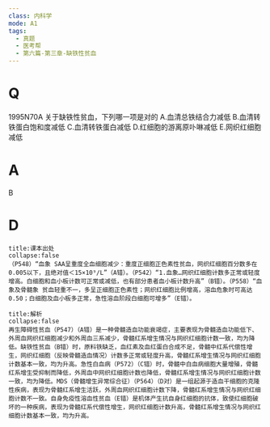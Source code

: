 ```yaml
---
class: 内科学
mode: A1
tags:
  - 真题
  - 医考帮
  - 第六篇-第三章-缺铁性贫血
---
```


# Q
1995N70A 关于缺铁性贫血，下列哪一项是对的
A.血清总铁结合力减低
B.血清转铁蛋白饱和度减低
C.血清转铁蛋白减低
D.红细胞的游离原卟啉减低
E.网织红细胞减低

# A
B
# D
```ad-note
title:课本出处
collapse:false
（P548）“血象 SAA呈重度全血细胞减少：重度正细胞正色素性贫血，网织红细胞百分数多在0.005以下，且绝对值＜15×10⁹/L”（A错）。（P542）“1.血象…网织红细胞计数多正常或轻度增高。白细胞和血小板计数可正常或减低，也有部分患者血小板计数升高”（B错）。（P558）“血象及骨髓象 贫血轻重不一，多呈正细胞正色素性；网织红细胞比例增高，溶血危象时可高达0.50；白细胞及血小板多正常，急性溶血阶段白细胞可增多”（E错）。
```

```ad-summary
title:解析
collapse:false
再生障碍性贫血（P547）（A错）是一种骨髓造血功能衰竭症，主要表现为骨髓造血功能低下、外周血网织红细胞减少和外周血三系减少，骨髓红系增生情况与网织红细胞计数一致，均为降低。缺铁性贫血（B错）时，原料铁缺乏，血红素及血红蛋白合成不足，骨髓中红系代偿性增生，网织红细胞（反映骨髓造血情况）计数多正常或轻度升高，骨髓红系增生情况与网织红细胞计数基本一致，均为升高。急性白血病（P572）（C错）时，骨髓中白血病细胞大量增殖，骨髓红系增生受抑制而降低，外周血中网织红细胞计数也降低，骨髓红系增生情况与网织红细胞计数一致，均为降低。MDS（骨髓增生异常综合征）（P564）（D对）是一组起源于造血干细胞的克隆性疾病，表现为骨髓红系增生活跃，外周血网织红细胞计数下降，骨髓红系增生情况与网织红细胞计数不一致。自身免疫性溶血性贫血（E错）是机体产生抗自身红细胞的抗体，致使红细胞破坏的一种疾病，表现为骨髓红系代偿性增生，网织红细胞计数升高，骨髓红系增生情况与网织红细胞计数基本一致，均为升高。
```

